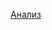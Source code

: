 [Анализ](https://colab.research.google.com/drive/1sTRt_INbsbHOJbhj6boy__5apcGaEbNl?usp=sharing#scrollTo=5nZAyKEakW48)


